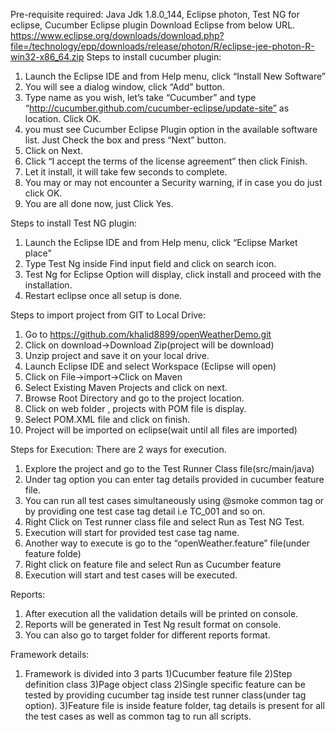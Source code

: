 Pre-requisite required:
   Java Jdk  1.8.0_144, Eclipse photon, Test NG for eclipse, Cucumber Eclipse plugin
Download Eclipse from below URL.
https://www.eclipse.org/downloads/download.php?file=/technology/epp/downloads/release/photon/R/eclipse-jee-photon-R-win32-x86_64.zip
Steps to install cucumber plugin:
1)	Launch the Eclipse IDE and from Help menu, click “Install New Software”
2)	You will see a dialog window, click “Add” button.
3)	Type name as you wish, let’s take “Cucumber” and type “http://cucumber.github.com/cucumber-eclipse/update-site” as location. Click OK.
4)	you must see Cucumber Eclipse Plugin option in the available software list. Just Check the box and press “Next” button.
5)	Click on Next.
6)	Click “I accept the terms of the license agreement” then click Finish.
7)	 Let it install, it will take few seconds to complete.
8)	You may or may not encounter a Security warning, if in case you do just click OK.
9)	You are all done now, just Click Yes.

Steps to install Test NG plugin:
1)	Launch the Eclipse IDE and from Help menu, click “Eclipse Market place”
2)	Type Test Ng inside Find input field and click on search icon.
3)	Test Ng for Eclipse Option  will display, click install and proceed with the installation.
4)	Restart eclipse once all setup is done.



Steps to import project from GIT to Local Drive:
1)	Go to https://github.com/khalid8899/openWeatherDemo.git
2)	Click on download->Download Zip(project will be download)
3)	Unzip project and save it on your local drive.
4)	Launch Eclipse IDE and select Workspace (Eclipse will open)
5)	Click on File->import->Click on Maven
6)	Select Existing Maven Projects and click on next.
7)	Browse Root Directory and go to the project location.
8)	Click on web folder , projects with POM file is display.
9)	Select POM.XML file and click on finish.
10)	Project will be imported on eclipse(wait until all files are imported)

Steps for Execution:
There are 2 ways for execution.
1)	Explore the project and go to the  Test Runner Class file(src/main/java)
2)	Under tag option you can enter tag details provided in cucumber feature file.
3)	You can run all test cases simultaneously using @smoke common tag or by providing one test case tag detail i.e TC_001 and so on.
4)	Right Click on Test runner class file and select  Run as Test NG Test.
5)	Execution will start for provided test case tag name.
6)	Another way to execute is go to the “openWeather.feature” file(under feature folde)
7)	Right click on feature file and select Run as Cucumber feature
8)	Execution will start and test cases will be executed.

Reports:
1)	After execution all the validation details will be printed on console.
2)	Reports will be generated in Test Ng result format on console.
3)	You can also go to target folder for different reports format.

Framework details:

1) Framework is divided into 3 parts
   1)Cucumber feature file
   2)Step definition class
   3)Page object class
2)Single specific feature can be tested by providing cucumber tag inside test runner class(under tag option).
3)Feature file is inside feature folder, tag details is present for all the test cases as well as common tag to run all scripts.




